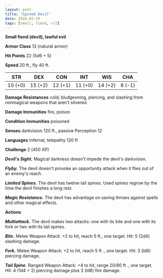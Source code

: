 ```yaml
---
layout: post
title: "Spined Devil"
date: 2016-02-29
tags: [small, fiend, cr2]
---
```


**Small fiend (devil), lawful evil**

**Armor Class** 13 (natural armor)

**Hit Points** 22 (5d6 + 5)

**Speed** 20 ft., fly 40 ft.

|   STR   |   DEX   |   CON   |   INT   |   WIS   |   CHA   |
|:-----:|:-----:|:-----:|:-----:|:-----:|:-----:|
| 10 (+0) | 15 (+2) | 12 (+1) | 11 (+0) | 14 (+2) | 8 (-1) |

**Damage Resistances** cold; bludgeoning, piercing, and slashing from nonmagical weapons that aren't silvered.

**Damage Immunities** fire, poison

**Condition Immunities** poisoned

**Senses** darkvision 120 ft., passive Perception 12

**Languages** Infernal, telepathy 120 ft

**Challenge** 2 (450 XP)

***Devil's Sight.*** Magical darkness doesn't impede the devil's
darkvision.

***Flyby.*** The devil doesn't provoke an opportunity attack when it
flies out of an enemy's reach.

***Limited Spines.*** The devil has twelve tail spines. Used spines
regrow by the time the devil finishes a long rest.

***Magic Resistance.*** The devil has advantage on saving throws
against spells and other magical effects.

**Actions** 

***Multiattack.*** The devil makes two attacks: one with its bite and
one with its fork or two with its tail spines.

***Bite.*** Melee Weapon Attack: +2 to hit, reach 5 ft., one target.
Hit: 5 (2d4) slashing damage.

***Fork.*** Melee Weapon Attack: +2 to hit, reach 5 ft ., one target.
Hit: 3 (ld6) piercing damage.

***Tail Spine.*** Ranged Weapon Attack: +4 to hit, range 20/80
ft ., one target. Hit: 4 (1d4 + 2) piercing damage plus 3 (ld6)
fire damage.